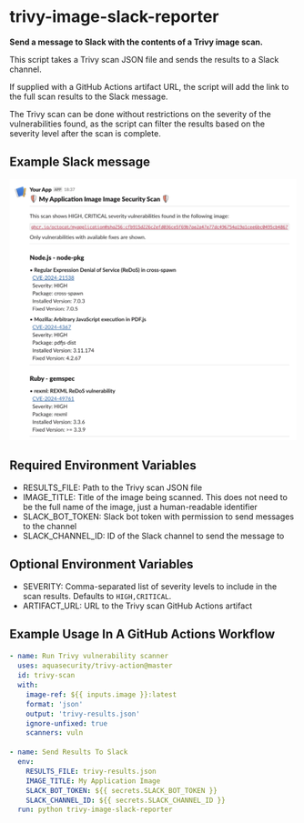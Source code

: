 # trivy-image-slack-reporter

**Send a message to Slack with the contents of a Trivy image scan.**

This script takes a Trivy scan JSON file and sends the results to a Slack channel.

If supplied with a GitHub Actions artifact URL, the script will add the link to the full scan results to the Slack message.

The Trivy scan can be done without restrictions on the severity of the vulnerabilities found, as the script can filter the results based on the severity level after the scan is complete.

## Example Slack message

![Example Slack message](examples/example.png)

## Required Environment Variables

- RESULTS_FILE: Path to the Trivy scan JSON file
- IMAGE_TITLE: Title of the image being scanned. This does not need to be the full
  name of the image, just a human-readable identifier
- SLACK_BOT_TOKEN: Slack bot token with permission to send messages to the channel
- SLACK_CHANNEL_ID: ID of the Slack channel to send the message to

## Optional Environment Variables

- SEVERITY: Comma-separated list of severity levels to include in the scan results. Defaults to `HIGH,CRITICAL`.
- ARTIFACT_URL: URL to the Trivy scan GitHub Actions artifact

## Example Usage In A GitHub Actions Workflow

```yaml
- name: Run Trivy vulnerability scanner
  uses: aquasecurity/trivy-action@master
  id: trivy-scan
  with:
    image-ref: ${{ inputs.image }}:latest
    format: 'json'
    output: 'trivy-results.json'
    ignore-unfixed: true
    scanners: vuln

- name: Send Results To Slack
  env:
    RESULTS_FILE: trivy-results.json
    IMAGE_TITLE: My Application Image
    SLACK_BOT_TOKEN: ${{ secrets.SLACK_BOT_TOKEN }}
    SLACK_CHANNEL_ID: ${{ secrets.SLACK_CHANNEL_ID }}
  run: python trivy-image-slack-reporter
```
